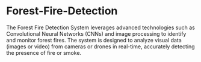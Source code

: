 # Forest-Fire-Detection
The Forest Fire Detection System leverages advanced technologies such as Convolutional Neural Networks (CNNs) and image processing to identify and monitor forest fires. The system is designed to analyze visual data (images or video) from cameras or drones in real-time, accurately detecting the presence of fire or smoke.
